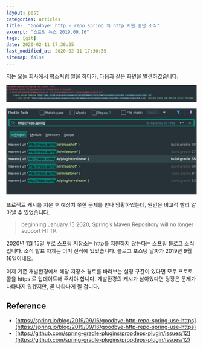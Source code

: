 ```yaml
---
layout: post
categories: articles
title:  "Goodbye! http - repo.spring 의 http 지원 중단 소식"
excerpt: "스프링 뉴스 2019.09.16"
tags: [git]
date: 2020-02-11 17:30:35
last_modified_at: 2020-02-11 17:30:35
sitemap: false
---
```


저는 오늘 회사에서 평소처럼 일을 하다가, 다음과 같은 화면을 발견하였습니다.

![gradle error](/images/20200211_goodbye_http/gradle_error.png "gradle이 먹통이 되었다")

![gradle error detail](/images/20200211_goodbye_http/gradle_error_detail.png "gradle이 먹통이 되었다")

프로젝트 캐시를 지운 후 예상치 못한 문제를 만나 당황하였는데, 원인은 비교적 빨리 알아낼 수 있었습니다.

> beginning January 15 2020, Spring’s Maven Repository will no longer support HTTP.

2020년 1월 15일 부로 스프링 저장소는 http를 지원하지 않는다는 스프링 블로그 소식입니다.
소식 발표 자체는 이미 진작에 있었습니다. 블로그 포스팅 날짜가 2019년 9월 16일이네요.

이제 기존 개발환경에서 해당 저장소 경로를 바라보는 설정 구간이 있다면 모두 프로토콜을 https 로 업데이트해 주셔야 합니다.
개발환경의 캐시가 남아있다면 당장은 문제가 나타나지 않겠지만,
곧 나타나게 될 겁니다.


## Reference

* ​[https://spring.io/blog/2019/09/16/goodbye-http-repo-spring-use-https](https://spring.io/blog/2019/09/16/goodbye-http-repo-spring-use-https)
* [https://github.com/spring-gradle-plugins/propdeps-plugin/issues/12](https://github.com/spring-gradle-plugins/propdeps-plugin/issues/12)
